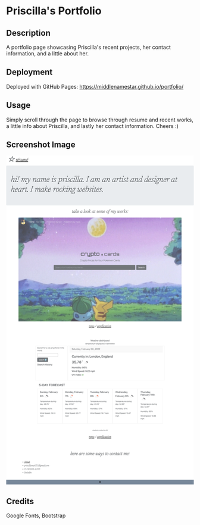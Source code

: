 # Priscilla's Portfolio

## Description

A portfolio page showcasing Priscilla's recent projects, her contact information, and a little about her.

## Deployment

Deployed with GitHub Pages: https://middlenamestar.github.io/portfolio/

## Usage

Simply scroll through the page to browse through resume and recent works, a little info about Priscilla, and lastly her contact information. Cheers :)

## Screenshot Image
![Portfolio includes a white background, black text, and images of landing pages.](/Assets/images/screenshot.png)

## Credits

Google Fonts, Bootstrap